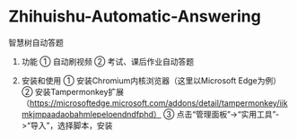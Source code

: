 # Zhihuishu-Automatic-Answering
智慧树自动答题

1. 功能
   ① 自动刷视频
   ② 考试、课后作业自动答题

2. 安装和使用
   ① 安装Chromium内核浏览器（这里以Microsoft Edge为例）
   ② 安装Tampermonkey扩展（https://microsoftedge.microsoft.com/addons/detail/tampermonkey/iikmkjmpaadaobahmlepeloendndfphd）
   ③ 点击“管理面板”->“实用工具”->“导入”，选择脚本，安装